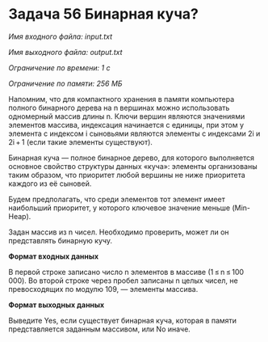 # Задача 56 Бинарная куча?

*Имя входного файла: input.txt*

*Имя выходного файла: output.txt*

*Ограничение по времени: 1 с*

*Ограничение по памяти: 256 МБ*

Напомним, что для компактного хранения в памяти компьютера полного бинарного дерева на n вершинах можно использовать одномерный массив длины n. Ключи вершин являются значениями элементов массива, индексация начинается с единицы, при этом у элемента с индексом i сыновьями являются элементы с индексами 2i и 2i + 1 (если такие элементы существуют).

Бинарная куча — полное бинарное дерево, для которого выполняется основное свойство структуры данных «куча»: элементы организованы таким образом, что приоритет любой вершины не ниже приоритета каждого из её сыновей.

Будем предполагать, что среди элементов тот элемент имеет наибольший приоритет, у которого ключевое значение меньше (Min-Heap).

Задан массив из n чисел. Необходимо проверить, может ли он представлять бинарную кучу.

**Формат входных данных**

В первой строке записано число n элементов в массиве (1 ≤ n ≤ 100 000). Во второй строке через пробел записаны n целых чисел, не превосходящих по модулю 109, — элементы массива.

**Формат выходных данных**

Выведите Yes, если существует бинарная куча, которая в памяти представляется заданным массивом, или No иначе.

